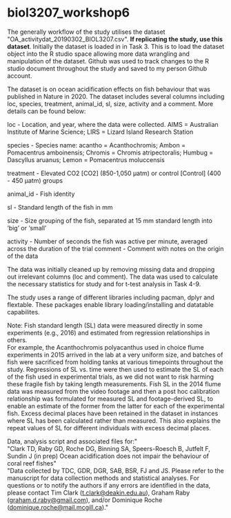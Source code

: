 # biol3207_workshop6

The generally workflow of the study utilises the dataset "OA_activitydat_20190302_BIOL3207.csv". **If replicating the study, use this dataset**. Initially the dataset is loaded in in Task 3. This is to load the dataset object into the R studio space allowing more data wrangling and manipulation of the dataset. Github was used to track changes to the R studio document throughout the study and saved to my person Github account.

The dataset is on ocean acidification effects on fish behaviour that was published in Nature in 2020. The dataset includes several columns including loc, species, treatment, animal_id, sl, size, activity and a comment. More details can be found below:

loc - Location, and year, where the data were collected. AIMS = Australian Institute of Marine Science; LIRS = Lizard Island Research Station

species - Species name: acantho = Acanthochromis; Ambon = Pomacentrus amboinensis; Chromis = Chromis atripectoralis; Humbug = Dascyllus aruanus; Lemon = Pomacentrus moluccensis

treatment - 	Elevated CO2 [CO2] (850-1,050 µatm) or control [Control] (400 - 450 µatm) groups

animal_id - Fish identity

sl - Standard length of the fish in mm

size - Size grouping of the fish, separated at 15 mm standard length into ‘big’ or ‘small’

activity - 	Number of seconds the fish was active per minute, averaged across the duration of the trial
comment - Comment with notes on the origin of the data

The data was initially cleaned up by removing missing data and dropping out irrelevant columns (loc and comment). The data was used to calculate the necessary statistics for study and for t-test analysis in Task 4-9.

The study uses a range of different libraries including pacman, dplyr and flextable. These packages enable library loading/installing and datatable capabilites.

Note: Fish standard length (SL) data were measured directly in some experiments (e.g., 2016) and estimated from regression relationships in others.  
For example, the Acanthochromis polyacanthus used in choice flume experiments in 2015 arrived in the lab at a very uniform size, and batches of fish 
were sacrificed from holding tanks at various timepoints throughout the study.  Regressions of SL vs. time were then used to estimate the SL of each 
of the fish used in experimental trials, as we did not want to risk harming these fragile fish by taking length measurements.  Fish SL in the 2014 flume 
data was measured from the video footage and then a post hoc calibration relationship was formulated for measured SL and footage-derived SL, to enable 
an estimate of the former from the latter for each of the experimental fish.  Excess decimal places have been retained in the dataset in instances where 
SL has been calculated rather than measured. This also explains the repeat values of SL for different individuals with excess decimal places.

Data, analysis script and associated files for:"			
"Clark TD, Raby GD, Roche DG, Binning SA, Speers-Roesch B, Jutfelt F, Sundin J (in prep) Ocean acidification does not impair the behaviour of coral reef fishes"			
"Data collected by TDC, GDR, DGR, SAB, BSR, FJ and JS. Please refer to the manuscript for data collection methods and statistical analyses. For questions or to notify the authors if any errors are identified in the data, please contact Tim Clark (t.clark@deakin.edu.au), Graham Raby (graham.d.raby@gmail.com), and/or Dominique Roche (dominique.roche@mail.mcgill.ca)."			
